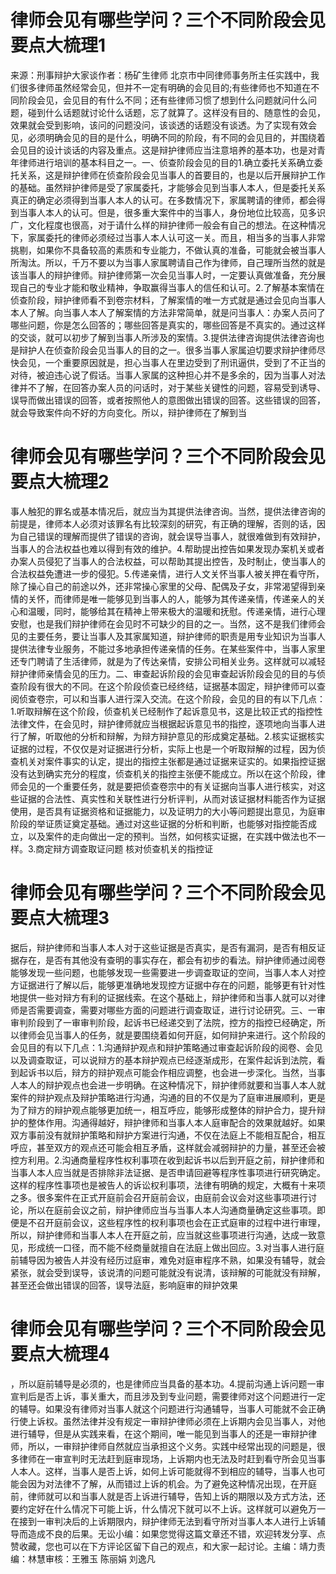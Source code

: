 # 律师会见有哪些学问？三个不同阶段会见要点大梳理1

来源：刑事辩护大家谈作者：杨矿生律师 北京市中同律师事务所主任实践中，我们很多律师虽然经常会见，但并不一定有明确的会见目的;有些律师也不知道在不同阶段会见，会见目的有什么不同；还有些律师习惯了想到什么问题就问什么问题，碰到什么话题就讨论什么话题，忘了就算了。这样没有目的、随意性的会见，效果就会受到影响，该问的问题没问，该谈透的话题没有谈透。为了实现有效会见，必须明确会见的目的是什么，明确不同的阶段，有不同的会见目的，并围绕着会见目的设计谈话的内容及重点。这是辩护律师应当注意培养的基本功，也是对青年律师进行培训的基本科目之一。一、侦查阶段会见的目的1.确立委托关系确立委托关系，这是辩护律师在侦查阶段会见当事人的首要目的，也是以后开展辩护工作的基础。虽然辩护律师是受了家属委托，才能够会见到当事人本人，但是委托关系真正的确定必须得到当事人本人的认可。在多数情况下，家属聘请的律师，都会得到当事人本人的认可。但是，很多重大案件中的当事人，身份地位比较高，见多识广，文化程度也很高，对于请什么样的辩护律师一般会有自己的想法。在这种情况下，家属委托的律师必须经过当事人本人认可这一关。而且，相当多的当事人非常挑剔，如果你不具备较高的素质和专业能力，不做认真的准备，可能就会被当事人所淘汰。所以，千万不要以为当事人家属聘请自己作为律师，自己理所当然的就是该当事人的辩护律师。辩护律师第一次会见当事人时，一定要认真做准备，充分展现自己的专业才能和敬业精神，争取赢得当事人的信任和认可。2.了解基本案情在侦查阶段，辩护律师看不到卷宗材料，了解案情的唯一方式就是通过会见向当事人本人了解。向当事人本人了解案情的方法非常简单，就是问当事人：办案人员问了哪些问题，你是怎么回答的；哪些回答是真实的，哪些回答是不真实的。通过这样的交谈，就可以初步了解到当事人所涉及的案情。3.提供法律咨询提供法律咨询也是辩护人在侦查阶段会见当事人的目的之一。很多当事人家属迫切要求辩护律师尽快会见，一个重要原因就是，担心当事人在里边受到了刑讯逼供，受到了不正当的对待，被迫违心说了假话。当事人家属的这种担心并不是多余的，因为当事人对法律并不了解，在回答办案人员的问话时，对于某些关键性的问题，容易受到诱导、误导而做出错误的回答，或者按照他人的意图做出错误的回答。这些错误的回答，就会导致案件向不好的方向变化。所以，辩护律师在了解到当

# 律师会见有哪些学问？三个不同阶段会见要点大梳理2

事人触犯的罪名或基本情况后，就应当为其提供法律咨询。当然，提供法律咨询的前提是，律师本人必须对该罪名有比较深刻的研究，有正确的理解，否则的话，因为自己错误的理解而提供了错误的咨询，就会误导当事人，就很难做到有效辩护，当事人的合法权益也难以得到有效的维护。4.帮助提出控告如果发现办案机关或者办案人员侵犯了当事人的合法权益，可以帮助其提出控告，及时制止，使当事人的合法权益免遭进一步的侵犯。5.传递亲情，进行人文关怀当事人被关押在看守所，除了操心自己的前途以外，还非常操心家里的父母、配偶及子女，非常渴望得到亲情的关怀，而律师是唯一能够见到当事人的人，能够为其传递亲情，传递亲人的关心和温暖，同时，能够给其在精神上带来极大的温暖和抚慰。传递亲情，进行心理安慰，也是我们辩护律师在会见时不可缺少的目的之一。当然，这不是我们律师会见的主要任务，要让当事人及其家属知道，辩护律师的职责是用专业知识为当事人提供法律专业服务，不能过多地承担传递亲情的任务。在某些案件中，当事人家里还专门聘请了生活律师，就是为了传达亲情，安排公司相关业务。这样就可以减轻辩护律师亲情会见的压力。二、审查起诉阶段的会见审查起诉阶段会见的目的与侦查阶段有很大的不同。在这个阶段侦查已经终结，证据基本固定，辩护律师可以查阅侦查卷宗，可以和当事人进行深入交流。在这个阶段，会见的目的有以下几点：1.听取辩解在这个阶段，侦查机关已经制作了起诉意见书，这是比较正式的指控性法律文件，在会见时，辩护律师就应当根据起诉意见书的指控，逐项地向当事人进行了解，听取他的分析和辩解，为辩方辩护意见的形成奠定基础。2.核实证据核实证据的过程，不仅仅是对证据进行分析，实际上也是一个听取辩解的过程，因为侦查机关对案件事实的认定，提出的指控主张都是通过证据来证实的。如果指控证据没有达到确实充分的程度，侦查机关的指控主张便不能成立。所以在这个阶段，律师会见的一个重要任务，就是要把侦查卷宗中的有关证据向当事人进行核实，对这些证据的合法性、真实性和关联性进行分析评判，从而对该证据材料能否作为证据使用，是否具有证据资格和证据能力，以及证明力的大小等问题提出意见，为庭审阶段的举证质证奠定基础。通过对这些证据的分析和判断，也能够对指控能否成立，以及案件的走向做出一定的预判。当然，如何核实证据，在实践中做法也不一样。3.商定辩方调查取证问题 核对侦查机关的指控证

# 律师会见有哪些学问？三个不同阶段会见要点大梳理3

据后，辩护律师和当事人本人对于这些证据是否真实，是否有漏洞，是否有相反证据存在，是否有其他没有查明的事实存在，都会有初步的看法。辩护律师通过阅卷能够发现一些问题，也能够发现一些需要进一步调查取证的空间，当事人本人对控方证据进行了解以后，能够更准确地发现控方证据中存在的问题，能够更有针对性地提供一些对辩方有利的证据线索。在这个基础上，辩护律师和当事人就可以对律师是否需要调查，需要对哪些方面的问题进行调查取证，进行讨论研究。三、一审审判阶段到了一审审判阶段，起诉书已经递交到了法院，控方的指控已经确定，所以律师会见当事人的任务，就是要围绕着如何开庭，如何辩护来进行。这个阶段的会见目的有以下几点：1.沟通辩护观点和辩护策略通过审查起诉阶段的阅卷、会见以及调查取证，可以说辩方的基本辩护观点已经逐渐成形，在案件起诉到法院，看到起诉书以后，辩方的辩护观点可能会作相应调整，也会进一步深化。当然，当事人本人的辩护观点也会进一步明确。在这种情况下，辩护律师就要和当事人本人就案件的辩护观点及辩护策略进行沟通，沟通的目的不仅是为了庭审进展顺利，更是为了辩方的辩护观点能够更加统一，相互呼应，能够形成整体的辩护合力，提升辩护的整体作用。沟通得越好，辩护律师和当事人本人庭审配合的效果就越好。如果双方事前没有就辩护策略和辩护方案进行沟通，不仅在法庭上不能相互配合，相互呼应，甚至双方的观点还可能会相互矛盾，这样就会减弱辩护的力量，甚至还会被控方利用。2.沟通商量程序性权利事项在收到起诉书以后到开庭之前，辩护律师和当事人本人应当就是否排除非法证据、是否申请回避等程序性事项进行研究确定。这样的程序性事项也是被告人的诉讼权利事项，法律有明确的规定，大概有十来项之多。很多案件在正式开庭前会召开庭前会议，由庭前会议会对这些事项进行讨论，所以在庭前会议之前，辩护律师应当与当事人本人沟通商量确定这些事项。即便是不召开庭前会议，这些程序性的权利事项也会在正式庭审的过程中进行审理，所以，辩护律师和当事人本人在开庭之前，应当就这些事项进行沟通，达成一致意见，形成统一口径，而不能不经商量就擅自在法庭上做出回应。3.对当事人进行庭前辅导因为被告人并没有经历过庭审，难免对庭审程序不熟，如果没有辅导，就会紧张，就会受到误导，该说清的问题可能就没有说清，该辩解的可能就没有辩解，甚至还会做出错误的回答，误导法庭，影响庭审的辩护效果

# 律师会见有哪些学问？三个不同阶段会见要点大梳理4

，所以庭前辅导是必须的，也是律师应当具备的基本功。4.提前沟通上诉问题一审宣判后是否上诉，事关重大，而且涉及到专业问题，需要律师对这个问题进行一定的辅导。如果没有律师对当事人就这个问题进行沟通辅导，当事人可能就不会正确行使上诉权。虽然法律并没有规定一审辩护律师必须在上诉期内会见当事人，对他进行辅导，但是从实践来看，在这个期间，唯一能见到当事人的还是一审辩护律师，所以，一审辩护律师自然就应当承担这个义务。实践中经常出现的问题是，很多律师在一审宣判时无法赶到庭审现场，上诉期内也无法及时赶到看守所会见当事人本人。这样，当事人是否上诉，如何上诉可能就得不到相应的辅导，当事人也可能会因为对法律不了解，从而错过上诉的机会。为了避免这种情况出现，在开庭前，律师就可以和当事人就是否上诉进行辅导，告知上诉的期限以及方式方法，还要约定好在什么情况下可能上诉，什么情况下就可以不上诉。这样就可以避免万一在接到一审判决后的上诉期限内，辩护律师无法到看守所对当事人本人进行上诉辅导而造成不良的后果。无讼小编：如果您觉得这篇文章还不错，欢迎转发分享、点赞收藏，您也可以在下方评论区留下自己的观点，和大家一起讨论。主编：靖力责编：林慧审核：王雅玉 陈丽娟 刘逸凡


